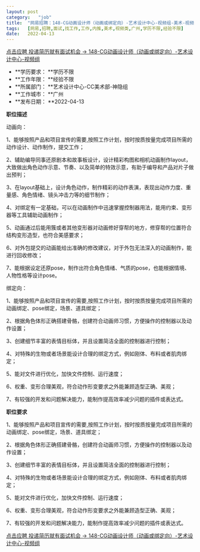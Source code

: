 ```yaml
---
layout:	post
category:	"job"
title:	"网易招聘：148-CG动画设计师（动画或绑定向）-艺术设计中心-视频组-美术-视频类-广州学历不限经验不限"
tags:	[网易,招聘,面试,找工作,工作,内推,美术,视频类,广州,学历不限,经验不限]
date:	2022-04-13
---
```


[点击应聘 投递简历就有面试机会 ->  148-CG动画设计师（动画或绑定向）-艺术设计中心-视频组](http://mobile.bole.netease.com/bole/boleDetail?id=37647&employeeId=346f03c3cda5f04c&key=all)



- **学历要求： **学历不限
- **工作年限： **经验不限
- **所属部门： **艺术设计中心-CC美术部-神隐组
- **工作城市： **广州
- **发布日期： **2022-04-13



**职位描述**

动画向：

1、能够按照产品和项目宣传的需要,按照工作计划，按时按质按量完成项目所需的动作设计、动作制作，提交工作；

2、辅助编导同事还原剧本和故事板设计，设计精彩构图和相机动画制作layout，大致做出角色动作示意、节奏、以及简单的特效示意，有助于编导和产品对片子做出预判；      

3、在layout基础上，设计角色动作，制作精彩的动作表演，表现出动作力度、重量感、角色情绪、镜头冲击力等的细节制作；

4、对绑定有一定基础，可以在动画制作中迅速掌握控制器用法，能用约束、变形器等工具辅助动画制作；

5、动画通过后能用簇或者其他变形器对动画修好穿帮的地方，修穿帮的位置符合结构变形造型，也符合美感要求；

6、对外包提交的动画能给出准确的修改建议，对于外包无法深入的动画制作，能进行回收修改；

7、能根据设定还原pose，制作出符合角色情绪、气质的pose，也能根据情境、人物性格等设计pose。



绑定向：

1、能够按照产品和项目宣传的需要,按照工作计划，按时按质按量完成项目所需的动画绑定、pose绑定，场景、道具绑定；

2、根据角色体形正确搭建骨骼，创建符合动画师习惯，方便操作的控制器以及动作设置；      

3、创建细节丰富的表情目标体，并且设置简洁全面的控制器进行控制；

4、对特殊的生物或者场景能设计合理的绑定方式，例如刚体、布料或者肌肉绑定；

5、能对文件进行优化，加快文件控制、运行速度；

6、权重、变形合理美观，符合动作形变要求之外能兼顾造型正确、美观；

7、有较强的开发和问题解决能力，能制作提高效率减少问题的插件或表达式。



**职位要求**

1、能够按照产品和项目宣传的需要,按照工作计划，按时按质按量完成项目所需的动画绑定、pose绑定，场景、道具绑定；

2、根据角色体形正确搭建骨骼，创建符合动画师习惯，方便操作的控制器以及动作设置；      

3、创建细节丰富的表情目标体，并且设置简洁全面的控制器进行控制；

4、对特殊的生物或者场景能设计合理的绑定方式，例如刚体、布料或者肌肉绑定；

5、能对文件进行优化，加快文件控制、运行速度；

6、权重、变形合理美观，符合动作形变要求之外能兼顾造型正确、美观；

7、有较强的开发和问题解决能力，能制作提高效率减少问题的插件或表达式。



[点击应聘 投递简历就有面试机会 ->  148-CG动画设计师（动画或绑定向）-艺术设计中心-视频组](http://mobile.bole.netease.com/bole/boleDetail?id=37647&employeeId=346f03c3cda5f04c&key=all)